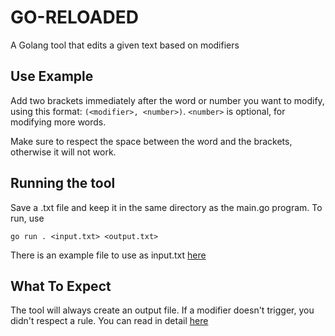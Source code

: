 # GO-RELOADED

A Golang tool that edits a given text based on modifiers

## Use Example

Add two brackets immediately after the word or number you want to modify, using this format: ``` (<modifier>, <number>) ```.
```<number>``` is optional, for modifying more words.

Make sure to respect the space between the word and the brackets, otherwise it will not work.

## Running the tool

Save a .txt file and keep it in the same directory as the main.go program. To run, use 
```
go run . <input.txt> <output.txt>
```

There is an example file to use as input.txt [here](examples/example.txt)

## What To Expect

The tool will always create an output file. If a modifier doesn't trigger, you didn't respect a rule. You can read in detail [here](docs/analysis.md)
